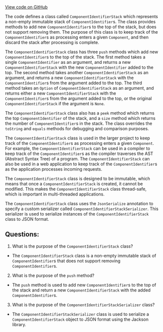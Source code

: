[View code on GitHub](https://github.com/misbahsy/the-algorithm/product-mixer/core/src/main/scala/com/twitter/product_mixer/core/model/common/identifier/ComponentIdentifierStack.scala)

The code defines a class called `ComponentIdentifierStack` which represents a non-empty immutable stack of `ComponentIdentifier`s. The class provides methods to add new `ComponentIdentifier`s to the top of the stack, but does not support removing them. The purpose of this class is to keep track of the `ComponentIdentifier`s as processing enters a given `Component`, and then discard the stack after processing is complete. 

The `ComponentIdentifierStack` class has three `push` methods which add new `ComponentIdentifier`s to the top of the stack. The first method takes a single `ComponentIdentifier` as an argument, and returns a new `ComponentIdentifierStack` with the new `ComponentIdentifier` added to the top. The second method takes another `ComponentIdentifierStack` as an argument, and returns a new `ComponentIdentifierStack` with the `ComponentIdentifier`s from the argument added to the top. The third method takes an `Option` of `ComponentIdentifierStack` as an argument, and returns either a new `ComponentIdentifierStack` with the `ComponentIdentifier`s from the argument added to the top, or the original `ComponentIdentifierStack` if the argument is `None`.

The `ComponentIdentifierStack` class also has a `peek` method which returns the top `ComponentIdentifier` of the stack, and a `size` method which returns the number of `ComponentIdentifier`s in the stack. The class overrides the `toString` and `equals` methods for debugging and comparison purposes.

The `ComponentIdentifierStack` class is used in the larger project to keep track of the `ComponentIdentifier`s as processing enters a given `Component`. For example, the `ComponentIdentifierStack` can be used in a compiler to keep track of the `ComponentIdentifier`s as the compiler traverses the AST (Abstract Syntax Tree) of a program. The `ComponentIdentifierStack` can also be used in a web application to keep track of the `ComponentIdentifier`s as the application processes incoming requests. 

The `ComponentIdentifierStack` class is designed to be immutable, which means that once a `ComponentIdentifierStack` is created, it cannot be modified. This makes the `ComponentIdentifierStack` class thread-safe, which is important in multi-threaded applications. 

The `ComponentIdentifierStack` class uses the `JsonSerialize` annotation to specify a custom serializer called `ComponentIdentifierStackSerializer`. This serializer is used to serialize instances of the `ComponentIdentifierStack` class to JSON format.
## Questions: 
 1. What is the purpose of the `ComponentIdentifierStack` class?
- The `ComponentIdentifierStack` class is a non-empty immutable stack of `ComponentIdentifier`s that does not support removing `ComponentIdentifier`s.

2. What is the purpose of the `push` method?
- The `push` method is used to add new `ComponentIdentifier`s to the top of the stack and return a new `ComponentIdentifierStack` with the added `ComponentIdentifier`s.

3. What is the purpose of the `ComponentIdentifierStackSerializer` class?
- The `ComponentIdentifierStackSerializer` class is used to serialize a `ComponentIdentifierStack` object to JSON format using the Jackson library.